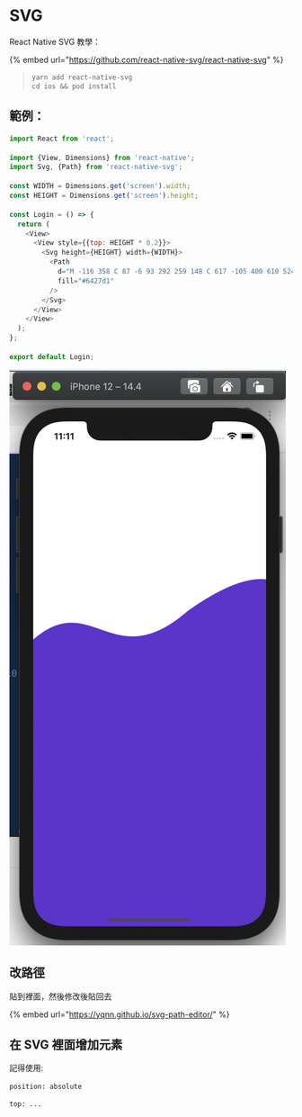 # SVG

React Native SVG 教學：

{% embed url="https://github.com/react-native-svg/react-native-svg" %}

> ```
> yarn add react-native-svg
> cd ios && pod install
> ```

## 範例：

```javascript
import React from 'react';

import {View, Dimensions} from 'react-native';
import Svg, {Path} from 'react-native-svg';

const WIDTH = Dimensions.get('screen').width;
const HEIGHT = Dimensions.get('screen').height;

const Login = () => {
  return (
    <View>
      <View style={{top: HEIGHT * 0.2}}>
        <Svg height={HEIGHT} width={WIDTH}>
          <Path
            d="M -116 358 C 87 -6 93 292 259 148 C 617 -105 400 610 524 939 H -84 C -155 637 -101 886 -137 447 Z" // put your path here
            fill="#6427d1"
          />
        </Svg>
      </View>
    </View>
  );
};

export default Login;

```

![](../.gitbook/assets/jie-tu-20210331-shang-wu-11.11.31.png)

## 改路徑

貼到裡面，然後修改後貼回去

{% embed url="https://yqnn.github.io/svg-path-editor/" %}

## 在 SVG 裡面增加元素

記得使用: 

`position: absolute`

`top: ...`

